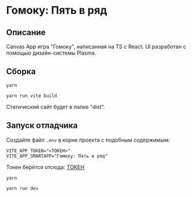 # Гомоку: Пять в ряд

## Описание

Canvas App игра "Гомоку", написанная на TS с React.
UI разработан с помощью дизайн-системы Plasma.

## Сборка

`yarn`

`yarn run vite build`

Статический сайт будет в папке "dist".

## Запуск отладчика
Создайте файл `.env` в корне проекта с подобным содержимым:
```plain
VITE_APP_TOKEN="<ТОКЕН>"
VITE_APP_SMARTAPP="Гомоку: Пять в ряд"
```

Токен берётся отсюда: [ТОКЕН](https://developers.sber.ru/studio/settings/emulator)

`yarn`

`yarn run dev`
